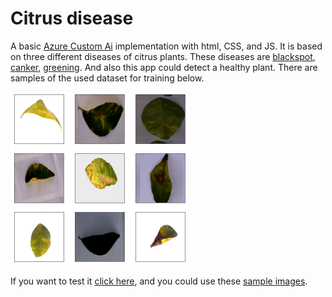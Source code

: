 # Citrus disease

A basic [Azure Custom Ai](https://www.customvision.ai) implementation with html, CSS, and JS. It is based on three different diseases of citrus plants. These diseases are [blackspot](https://en.wikipedia.org/wiki/Citrus_black_spot), [canker](https://en.wikipedia.org/wiki/Citrus_canker), [greening](https://en.wikipedia.org/wiki/Citrus_greening_disease).
And also this app could detect a healthy plant. There are samples of the used dataset for training below.

![Dataset](assets/grid.png)

If you want to test it [click here](https://cristianbastidas.com/PlantDiseaseCustomAi), and you could use these [sample images](samples/).
